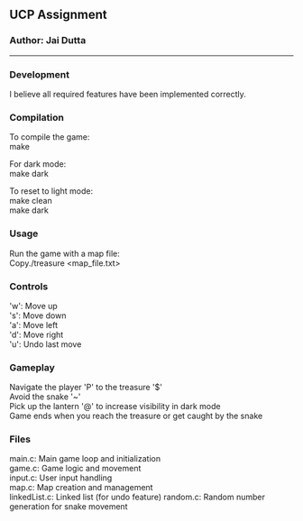 
## UCP Assignment

### Author: Jai Dutta   


---

### Development  
I believe all required features have been implemented correctly.

### Compilation  
To compile the game:  
make  

For dark mode:  
make dark  

To reset to light mode:  
make clean  
make dark  

### Usage  
Run the game with a map file:  
Copy./treasure <map_file.txt>  

### Controls  
'w': Move up  
's': Move down  
'a': Move left  
'd': Move right  
'u': Undo last move  

### Gameplay  
  
Navigate the player 'P' to the treasure '$'  
Avoid the snake '~'  
Pick up the lantern '@' to increase visibility in dark mode  
Game ends when you reach the treasure or get caught by the snake  

### Files  

main.c: Main game loop and initialization  
game.c: Game logic and movement  
input.c: User input handling  
map.c: Map creation and management  
linkedList.c: Linked list (for undo feature)
random.c: Random number generation for snake movement  
